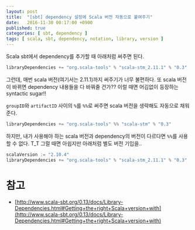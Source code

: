 ```yaml
---
layout: post
title:  "[sbt] dependency 설정에 Scala 버전 자동으로 붙여주기"
date:   2016-11-30 00:17:00 +0900
published: true
categories: [ sbt, dependency ]
tags: [ scala, sbt, dependency, notation, library, version ]
---
```


Scala sbt에서 dependency를 추가할 때 아래처럼 써주면 된다.

```scala
libraryDependencies += "org.scala-tools" % "scala-stm_2.11.1" % "0.3"
```

그런데, 매번 scala 버전(여기서는 2.11.1)까지 써주기가 너무 불편하다. 또 scala 버전이 바뀌면 dependency 내용들을 다 바꿔줄 건가?? 이럴 때면 어김없이 등장하는 syntactic sugar!!

`groupID`와 `artifactID` 사이의 `%`를 `%%`로 써주면 scala 버전을 생략해도 자동으로 채워준다.

```scala
libraryDependencies += "org.scala-tools" %% "scala-stm" % "0.3"
```

하지만, 내가 사용해야 하는 scala 버전과 dependency의 버전이 다르다면 `%%`를 사용할 수 없다. T_T 그럴 때면 아쉽지만 아래처럼 별도 버전 기입을..

```scala
scalaVersion := "2.10.4"
libraryDependencies += "org.scala-tools" % "scala-stm_2.11.1" % "0.3"
```

# 참고
- [http://www.scala-sbt.org/0.13/docs/Library-Dependencies.html#Getting+the+right+Scala+version+with](http://www.scala-sbt.org/0.13/docs/Library-Dependencies.html#Getting+the+right+Scala+version+with)
